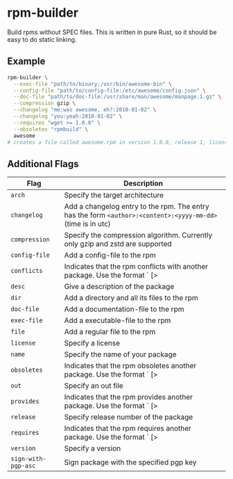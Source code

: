 # rpm-builder

Build rpms without SPEC files. This is written in pure Rust, so it should be
easy to do static linking.

## Example

```bash
rpm-builder \
  --exec-file "path/to/binary:/usr/bin/awesome-bin" \
  --config-file "path/to/config-file:/etc/awesome/config.json" \
  --doc-file "path/to/doc-file:/usr/share/man/awesome/manpage.1.gz" \
  --compression gzip \
  --changelog "me:was awesome, eh?:2018-01-02" \
  --changelog "you:yeah:2018-01-02" \
  --requires "wget >= 1.0.0" \
  --obsoletes "rpmbuild" \
  awesome
# creates a file called awesome.rpm in version 1.0.0, release 1, license is MIT.
```

## Additional Flags

| Flag                | Description                                                                                                   |
| ---                 | ---                                                                                                           |
| `arch`              | Specify the target architecture                                                                               |
| `changelog`         | Add a changelog entry to the rpm. The entry has the form `<author>:<content>:<yyyy-mm-dd>` (time is in utc)   |
| `compression`       | Specify the compression algorithm. Currently only gzip and zstd are supported                                           |
| `config-file`       | Add a config-file to the rpm                                                                                  |
| `conflicts`         | Indicates that the rpm conflicts with another package. Use the format `<name> [> | >= | = | <= | < version]`  |
| `desc`              | Give a description of the package                                                                             |
| `dir`               | Add a directory and all its files to the rpm                                                                  |
| `doc-file`          | Add a documentation-file to the rpm                                                                           |
| `exec-file`         | Add a executable-file to the rpm                                                                              |
| `file`              | Add a regular file to the rpm                                                                                 |
| `license`           | Specify a license                                                                                             |
| `name`              | Specify the name of your package                                                                              |
| `obsoletes`         | Indicates that the rpm obsoletes another package. Use the format `<name> [> | >= | = | <= | < version]`       |
| `out`               | Specify an out file                                                                                           |
| `provides`          | Indicates that the rpm provides another package. Use the format `<name> [> | >= | = | <= | < version]`        |
| `release`           | Specify release number of the package                                                                         |
| `requires`          | Indicates that the rpm requires another package. Use the format `<name> [> | >= | = | <= | < version]`        |
| `version`           | Specify a version                                                                                             |
| `sign-with-pgp-asc` | Sign package with the specified pgp key                                                                       |
